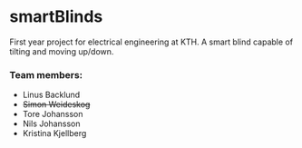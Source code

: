 # smartBlinds
First year project for electrical engineering at KTH. A smart blind capable of tilting and moving up/down.

### Team members:

* Linus Backlund
* ~~Simon Weideskog~~
* Tore Johansson
* Nils Johansson
* Kristina Kjellberg
